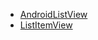 - [AndroidListView](http://www.vogella.com/tutorials/AndroidListView/article.html)
- [ListItemView](https://github.com/lurbas/ListItemView)
